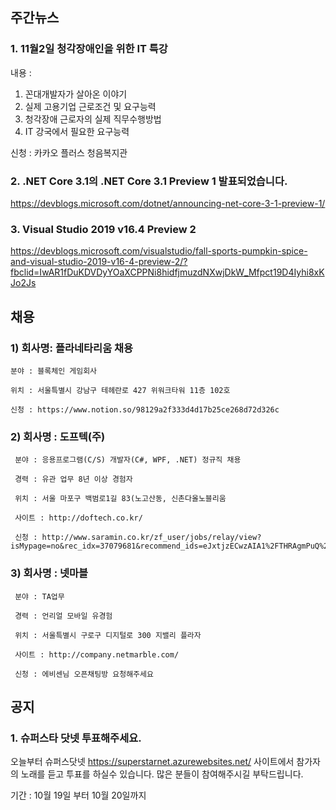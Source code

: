 
## 주간뉴스
### 1. 11월2일 청각장애인을 위한 IT 특강
내용 : 
1) 꼰대개발자가 살아온 이야기
2) 실제 고용기업 근로조건 및 요구능력
3) 청각장애 근로자의 실제 직무수행방법
4) IT 강국에서 필요한 요구능력

신청 : 카카오 플러스 청음복지관

### 2. .NET Core 3.1의 .NET Core 3.1 Preview 1 발표되었습니다.

https://devblogs.microsoft.com/dotnet/announcing-net-core-3-1-preview-1/

### 3. Visual Studio 2019 v16.4 Preview 2

https://devblogs.microsoft.com/visualstudio/fall-sports-pumpkin-spice-and-visual-studio-2019-v16-4-preview-2/?fbclid=IwAR1fDuKDVDyYOaXCPPNi8hidfjmuzdNXwjDkW_Mfpct19D4Iyhi8xKJo2Js

## 채용

### 1) 회사명: 플라네타리움 채용

    분야 : 블록체인 게임회사

    위치 : 서울특별시 강남구 테헤란로 427 위워크타워 11층 102호

    신청 : https://www.notion.so/98129a2f333d4d17b25ce268d72d326c

### 2) 회사명 : 도프텍(주) 
    
     분야 : 응용프로그램(C/S) 개발자(C#, WPF, .NET) 정규직 채용
     
     경력 : 유관 업무 8년 이상 경험자

     위치 : 서울 마포구 백범로1길 83(노고산동, 신촌다올노블리움
     
     사이트 : http://doftech.co.kr/ 
 
     신청 : http://www.saramin.co.kr/zf_user/jobs/relay/view?isMypage=no&rec_idx=37079681&recommend_ids=eJxtjzECwzAIA1%2FTHRAgmPuQ%2FP8XTd0kZuh4PiwEKO0ZPKLrxTdOJCIHgtCNYS7%2F8PD1oFIW9viNjxcXDH%2Fjz2d5eNTwprXjJEviHE%2B9ujl1Nr%2FxWiYGI0ZZBHnQc63qaq3cYY6ehyqke9sUzW%2F29ZdAjiKgGQeW%2BRiuoiz7ASV8T9k%3D&view_type=etc&gz=1#seq=0


### 3) 회사명 : 넷마블  
    
     분야 : TA업무
     
     경력 : 언리얼 모바일 유경험
     
     위치 : 서울특별시 구로구 디지털로 300 지밸리 플라자
     
     사이트 : http://company.netmarble.com/
     
     신청 : 에비센님 오픈채팅방 요청해주세요 
     
 ## 공지
 
 ### 1. 슈퍼스타 닷넷 투표해주세요.
 
 오늘부터 슈퍼스닷넷 https://superstarnet.azurewebsites.net/ 사이트에서 참가자의 노래를 듣고 
 투표를 하실수 있습니다. 많은 분들이 참여해주시길 부탁드립니다.

기간 : 10월 19일 부터 10월 20일까지 
 
